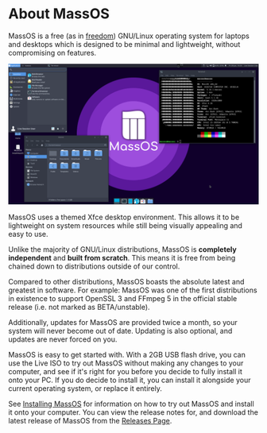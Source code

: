 # About MassOS
MassOS is a free (as in [freedom](https://www.gnu.org/philosophy/free-sw.html)) GNU/Linux operating system for laptops and desktops which is designed to be minimal and lightweight, without compromising on features.

![](screenshot-massos-desktop.png)

MassOS uses a themed Xfce desktop environment. This allows it to be lightweight on system resources while still being visually appealing and easy to use.

Unlike the majority of GNU/Linux distributions, MassOS is **completely independent** and **built from scratch**. This means it is free from being chained down to distributions outside of our control.

Compared to other distributions, MassOS boasts the absolute latest and greatest in software. For example: MassOS was one of the first distributions in existence to support OpenSSL 3 and FFmpeg 5 in the official stable release (i.e. not marked as BETA/unstable).

Additionally, updates for MassOS are provided twice a month, so your system will never become out of date. Updating is also optional, and updates are never forced on you.

MassOS is easy to get started with. With a 2GB USB flash drive, you can use the Live ISO to try out MassOS without making any changes to your computer, and see if it's right for you before you decide to fully install it onto your PC. If you do decide to install it, you can install it alongside your current operating system, or replace it entirely.

See [Installing MassOS](https://github.com/MassOS-Linux/MassOS/wiki/Installing-MassOS) for information on how to try out MassOS and install it onto your computer. You can view the release notes for, and download the latest release of MassOS from the [Releases Page](https://github.com/MassOS-Linux/MassOS/releases).
